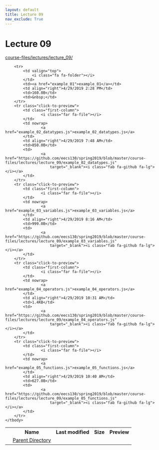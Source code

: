 ```yaml
---
layout: default
title: Lecture 09
nav_exclude: True
---
```


# Lecture 09

[course-files/lectures/lecture_09/](.)

<table class="tbl-files">
    <tbody>
        <tr>
            <th valign="top"></th>
            <th>Name</th>
            <th>Last modified</th>
            <th>Size</th>
            <th>Preview</th>
        </tr>
        <tr>
            <td valign="top">
                <i class="fa fa-folder-open"></i>
            </td>
            <td><a href="../">Parent Directory</a></td>
            <td>&nbsp;</td>
            <td>&nbsp;</td>
            <td>&nbsp;</td>
        </tr>

        <tr>
            <td valign="top">
                <i class="fa fa-folder"></i>
            </td>
            <td><a href="example_01">example_01</a></td>
            <td align="right">4/29/2019 2:28 PM</td>
            <td>160.0B</td>
            <td>&nbsp;</td>
        </tr>
        <tr class="click-to-preview">
            <td class="first-column">
                    <i class="far fa-file"></i>
            </td>
            <td nowrap>
                    <a href="example_02_datatypes.js">example_02_datatypes.js</a>
            </td>
            <td align="right">4/29/2019 7:48 AM</td>
            <td>850.0B</td>
            <td>
                    <a href="https://github.com/eecs130/spring2019/blob/master/course-files/lectures/lecture_09/example_02_datatypes.js"
                        target="_blank"><i class="fab fa-github fa-lg"></i></a>
            </td>
        </tr>
        <tr class="click-to-preview">
            <td class="first-column">
                    <i class="far fa-file"></i>
            </td>
            <td nowrap>
                    <a href="example_03_variables.js">example_03_variables.js</a>
            </td>
            <td align="right">4/29/2019 8:16 AM</td>
            <td>999.0B</td>
            <td>
                    <a href="https://github.com/eecs130/spring2019/blob/master/course-files/lectures/lecture_09/example_03_variables.js"
                        target="_blank"><i class="fab fa-github fa-lg"></i></a>
            </td>
        </tr>
        <tr class="click-to-preview">
            <td class="first-column">
                    <i class="far fa-file"></i>
            </td>
            <td nowrap>
                    <a href="example_04_operators.js">example_04_operators.js</a>
            </td>
            <td align="right">4/29/2019 10:31 AM</td>
            <td>1.4KB</td>
            <td>
                    <a href="https://github.com/eecs130/spring2019/blob/master/course-files/lectures/lecture_09/example_04_operators.js"
                        target="_blank"><i class="fab fa-github fa-lg"></i></a>
            </td>
        </tr>
        <tr class="click-to-preview">
            <td class="first-column">
                    <i class="far fa-file"></i>
            </td>
            <td nowrap>
                    <a href="example_05_functions.js">example_05_functions.js</a>
            </td>
            <td align="right">4/29/2019 10:40 AM</td>
            <td>627.0B</td>
            <td>
                    <a href="https://github.com/eecs130/spring2019/blob/master/course-files/lectures/lecture_09/example_05_functions.js"
                        target="_blank"><i class="fab fa-github fa-lg"></i></a>
            </td>
        </tr>
    </tbody>
</table>

